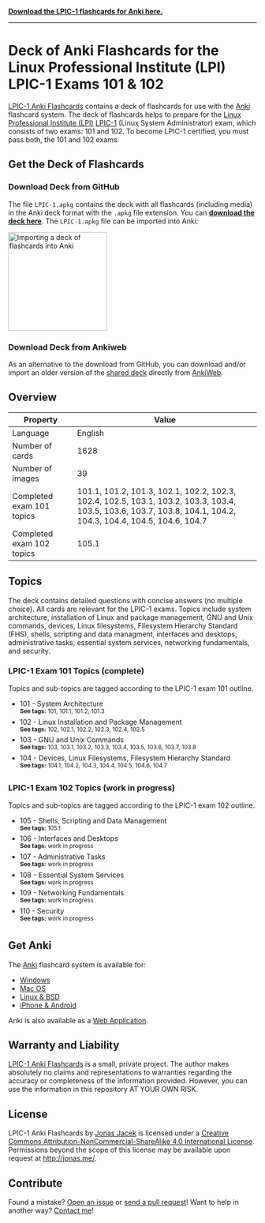**[Download the LPIC-1 flashcards for Anki here.](https://github.com/jonasjacek/lpic-1-anki-flashcards/raw/master/LPIC-1.apkg)**

--- 

# Deck of Anki Flashcards for the Linux Professional Institute (LPI) LPIC-1 Exams 101 & 102

[LPIC-1 Anki Flashcards](https://github.com/jonasjacek/lpic-1-anki-flashcards) contains a deck of flashcards for use with the [Anki](http://ankisrs.net/) flashcard system. The deck of flashcards helps to prepare for the [Linux Professional Institute (LPI)](https://www.lpi.org/) [LPIC-1](http://www.lpi.org/our-certifications/lpic-1-overview) (Linux System Administrator) exam, which consists of two exams: 101 and 102. To become LPIC-1 certified, you must pass both, the 101 and 102 exams. 

## Get the Deck of Flashcards
### Download Deck from GitHub
The file `LPIC-1.apkg` contains the deck with all flashcards (including media) in the Anki deck format with the `.apkg` file extension. You can **[download the deck here](https://github.com/jonasjacek/lpic-1-anki-flashcards/raw/master/LPIC-1.apkg)**. The `LPIC-1.apkg` file can be imported into Anki:

<img src="https://github.com/jonasjacek/lpic-1-anki-flashcards/blob/master/import-deck.jpg" width=200 alt="Importing a deck of flashcards into Anki">

### Download Deck from Ankiweb
As an alternative to the download from GitHub, you can download and/or import an older version of the [shared deck](https://ankiweb.net/shared/info/575656891) directly from [AnkiWeb](https://ankiweb.net/).

## Overview

Property | Value
------------ | -------------
Language | English
Number of cards | 1628
Number of images | 39
Completed exam 101 topics | 101.1, 101.2, 101.3, 102.1, 102.2, 102.3, 102.4, 102.5, 103.1, 103.2, 103.3, 103.4, 103.5, 103.6, 103.7, 103.8, 104.1, 104.2, 104.3, 104.4, 104.5, 104.6, 104.7
Completed exam 102 topics | 105.1

## Topics

The deck contains detailed questions with concise answers (no multiple choice). All cards are relevant for the LPIC-1 exams. Topics include system architecture, installation of Linux and package management, GNU and Unix commands, devices, Linux filesystems, Filesystem Hierarchy Standard (FHS), shells, scripting and data managment, interfaces and desktops, administrative tasks, essential system services, networking fundamentals, and security.

### LPIC-1 Exam 101 Topics (complete)

Topics and sub-topics are tagged according to the LPIC-1 exam 101 outline.

- 101 - System Architecture  
  <sup>**See tags:** 101, 101.1, 101.2, 101.3</sup>
- 102 - Linux Installation and Package Management  
  <sup>**See tags:** 102, 102.1, 102.2, 102.3, 102.4, 102.5</sup>
- 103 - GNU and Unix Commands  
  <sup>**See tags:** 103, 103.1, 103.2, 103.3, 103.4, 103.5, 103.6, 103.7, 103.8</sup>
- 104 - Devices, Linux Filesystems, Filesystem Hierarchy Standard  
  <sup>**See tags:** 104.1, 104.2, 104.3, 104.4, 104.5, 104.6, 104.7</sup>

### LPIC-1 Exam 102 Topics (work in progress)

Topics and sub-topics are tagged according to the LPIC-1 exam 102 outline.

- 105 - Shells, Scripting and Data Management  
  <sup>**See tags:** 105.1</sup>
- 106 - Interfaces and Desktops  
  <sup>**See tags:** work in progress</sup>
- 107 - Administrative Tasks  
  <sup>**See tags:** work in progress</sup>
- 108 - Essential System Services  
  <sup>**See tags:** work in progress</sup>
- 109 - Networking Fundamentals  
  <sup>**See tags:** work in progress</sup>
- 110 - Security  
  <sup>**See tags:** work in progress</sup>

## Get Anki

The [Anki](http://ankisrs.net/) flashcard system is available for:

- [Windows](http://ankisrs.net/#windows)
- [Mac OS](http://ankisrs.net/#mac)
- [Linux & BSD](http://ankisrs.net/#linux)
- [iPhone & Android](http://ankisrs.net/#ios)

Anki is also available as a [Web Application](https://ankiweb.net/).

## Warranty and Liability
[LPIC-1 Anki Flashcards](https://github.com/jonasjacek/lpic-1-anki-flashcards) is a small, private project. The author makes absolutely no claims and representations to warranties regarding the accuracy or completeness of the information provided. However, you can use the information in this repository AT YOUR OWN RISK.

## License

<span xmlns:dct="http://purl.org/dc/terms/" href="http://purl.org/dc/dcmitype/Text" property="dct:title" rel="dct:type">LPIC-1 Anki Flashcards</span> by <a xmlns:cc="http://creativecommons.org/ns#" href="https://github.com/jonasjacek/lpic-1-anki-flashcards" property="cc:attributionName" rel="cc:attributionURL">Jonas Jacek</a> is licensed under a <a rel="license" href="http://creativecommons.org/licenses/by-nc-sa/4.0/">Creative Commons Attribution-NonCommercial-ShareAlike 4.0 International License</a>. Permissions beyond the scope of this license may be available upon request at <a xmlns:cc="http://creativecommons.org/ns#" href="http://jonas.me/#contact" rel="cc:morePermissions">http://jonas.me/</a>.

## Contribute

Found a mistake? [Open an issue](https://github.com/jonasjacek/lpic-1-anki-flashcards/issues) or [send a pull request](https://github.com/jonasjacek/lpic-1-anki-flashcards/pulls)! Want to help in another way? [Contact me](http://jonas.me/#contact)!
